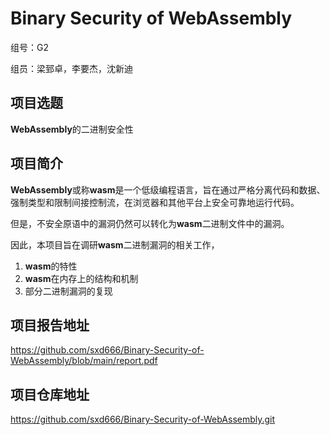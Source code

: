# Binary Security of WebAssembly

组号：G2

组员：梁郅卓，李要杰，沈新迪

## 项目选题

**WebAssembly**的二进制安全性

## 项目简介

**WebAssembly**或称**wasm**是一个低级编程语言，旨在通过严格分离代码和数据、强制类型和限制间接控制流，在浏览器和其他平台上安全可靠地运行代码。

但是，不安全原语中的漏洞仍然可以转化为**wasm**二进制文件中的漏洞。

因此，本项目旨在调研**wasm**二进制漏洞的相关工作，

1. **wasm**的特性
2. **wasm**在内存上的结构和机制
3. 部分二进制漏洞的复现

## 项目报告地址

https://github.com/sxd666/Binary-Security-of-WebAssembly/blob/main/report.pdf

## 项目仓库地址

https://github.com/sxd666/Binary-Security-of-WebAssembly.git